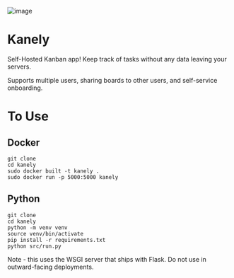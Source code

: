 ![image](https://github.com/user-attachments/assets/93e51be7-67b9-4625-82c4-91a7a937616b)

# Kanely

Self-Hosted Kanban app! Keep track of tasks without any data leaving your servers.

Supports multiple users, sharing boards to other users, and self-service onboarding.

# To Use

## Docker

```
git clone
cd kanely
sudo docker built -t kanely .
sudo docker run -p 5000:5000 kanely
```

## Python

```
git clone
cd kanely
python -m venv venv
source venv/bin/activate
pip install -r requirements.txt
python src/run.py
```

Note - this uses the WSGI server that ships with Flask. Do not use in outward-facing deployments.

